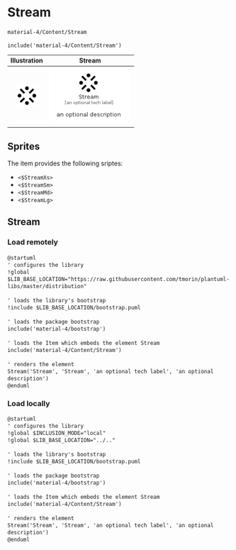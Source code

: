 # Stream


```text
material-4/Content/Stream
```

```text
include('material-4/Content/Stream')
```



| Illustration | Stream |
| :---: | :---: |
| ![illustration for Illustration](../../material-4/Content/Stream.png) | ![illustration for Stream](../../material-4/Content/Stream.Local.png) |



## Sprites
The item provides the following sriptes:

- `<$StreamXs>`
- `<$StreamSm>`
- `<$StreamMd>`
- `<$StreamLg>`





## Stream

### Load remotely
```plantuml
@startuml
' configures the library
!global $LIB_BASE_LOCATION="https://raw.githubusercontent.com/tmorin/plantuml-libs/master/distribution"

' loads the library's bootstrap
!include $LIB_BASE_LOCATION/bootstrap.puml

' loads the package bootstrap
include('material-4/bootstrap')

' loads the Item which embeds the element Stream
include('material-4/Content/Stream')

' renders the element
Stream('Stream', 'Stream', 'an optional tech label', 'an optional description')
@enduml
```

### Load locally
```plantuml
@startuml
' configures the library
!global $INCLUSION_MODE="local"
!global $LIB_BASE_LOCATION="../.."

' loads the library's bootstrap
!include $LIB_BASE_LOCATION/bootstrap.puml

' loads the package bootstrap
include('material-4/bootstrap')

' loads the Item which embeds the element Stream
include('material-4/Content/Stream')

' renders the element
Stream('Stream', 'Stream', 'an optional tech label', 'an optional description')
@enduml
```

